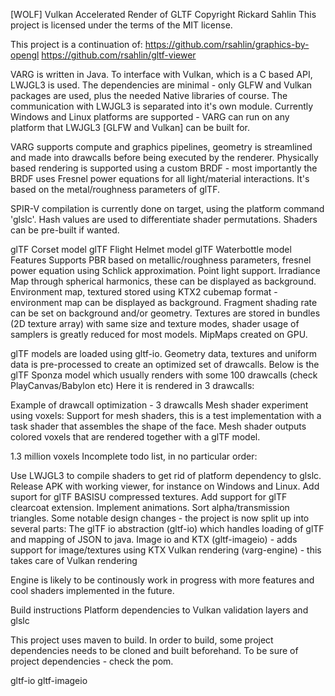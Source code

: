 [WOLF] Vulkan Accelerated Render of GLTF
Copyright Rickard Sahlin
This project is licensed under the terms of the MIT license.

This project is a continuation of:
https://github.com/rsahlin/graphics-by-opengl
https://github.com/rsahlin/gltf-viewer

VARG is written in Java.
To interface with Vulkan, which is a C based API, LWJGL3 is used.
The dependencies are minimal - only GLFW and Vulkan packages are used, plus the needed Native libraries of course.
The communication with LWJGL3 is separated into it's own module.
Currently Windows and Linux platforms are supported - VARG can run on any platform that LWJGL3 [GLFW and Vulkan] can be built for.

VARG supports compute and graphics pipelines, geometry is streamlined and made into drawcalls before being executed by the renderer.
Physically based rendering is supported using a custom BRDF - most importantly the BRDF uses Fresnel power equations for all light/material interactions.
It's based on the metal/roughness parameters of glTF.

SPIR-V compilation is currently done on target, using the platform command 'glslc'.
Hash values are used to differentiate shader permutations.
Shaders can be pre-built if wanted.

glTF Corset model	glTF Flight Helmet model	glTF Waterbottle model
Features
Supports PBR based on metallic/roughness parameters, fresnel power equation using Schlick approximation. Point light support.
Irradiance Map through spherical harmonics, these can be displayed as background.
Environment map, textured stored using KTX2 cubemap format - environment map can be displayed as background.
Fragment shading rate can be set on background and/or geometry.
Textures are stored in bundles (2D texture array) with same size and texture modes, shader usage of samplers is greatly reduced for most models.
MipMaps created on GPU.

glTF models are loaded using gltf-io.
Geometry data, textures and uniform data is pre-processed to create an optimized set of drawcalls.
Below is the glTF Sponza model which usually renders with some 100 drawcalls (check PlayCanvas/Babylon etc)
Here it is rendered in 3 drawcalls:

Example of drawcall optimization - 3 drawcalls
Mesh shader experiment using voxels:
Support for mesh shaders, this is a test implementation with a task shader that assembles the shape of the face.
Mesh shader outputs colored voxels that are rendered together with a glTF model.

1.3 million voxels
Incomplete todo list, in no particular order:

Use LWJGL3 to compile shaders to get rid of platform dependency to glslc.
Release APK with working viewer, for instance on Windows and Linux.
Add suport for glTF BASISU compressed textures.
Add support for glTF clearcoat extension.
Implement animations.
Sort alpha/transmission triangles.
Some notable design changes - the project is now split up into several parts:
The glTF io abstraction (gltf-io) which handles loading of glTF and mapping of JSON to java.
Image io and KTX (gltf-imageio) - adds support for image/textures using KTX
Vulkan rendering (varg-engine) - this takes care of Vulkan rendering

Engine is likely to be continously work in progress with more features and cool shaders implemented in the future.

Build instructions
Platform dependencies to Vulkan validation layers and glslc

This project uses maven to build.
In order to build, some project dependencies needs to be cloned and built beforehand.
To be sure of project dependencies - check the pom.

gltf-io
gltf-imageio